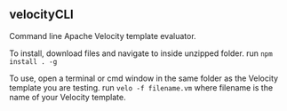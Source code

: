 ## velocityCLI
Command line Apache Velocity template evaluator.

To install, download files and navigate to inside unzipped folder.
run `npm install . -g`

To use, open a terminal or cmd window in the same folder as the Velocity template you are testing.
run `velo -f filename.vm`
where filename is the name of your Velocity template.